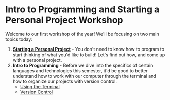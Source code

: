# Intro to Programming and Starting a Personal Project Workshop

Welcome to our first workshop of the year! We'll be focusing on two main topics today:

1. **[Starting a Personal Project](StartingAPersonalProject.md)** - You don't need to know how to program to start thinking of what you'd like to build! Let's find out how, and come up with a personal project.
1. **Intro to Programming** - Before we dive into the specifics of certain languages and technologies this semester, it'd be good to better understand how to work with our computer through the terminal and how to organize our projects with version control.
    * [Using the Terminal](UsingTheTerminal.md)
    * [Version Control](VersionControl.md)
